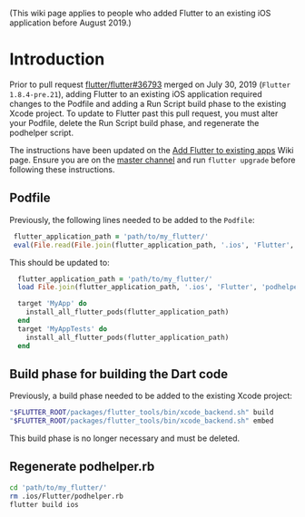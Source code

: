 (This wiki page applies to people who added Flutter to an existing iOS application before August 2019.)

# Introduction
Prior to pull request [flutter/flutter#36793](https://github.com/flutter/flutter/pull/36793) merged on July 30, 2019 (`Flutter 1.8.4-pre.21`), adding Flutter to an existing iOS application required changes to the Podfile and adding a Run Script build phase to the existing Xcode project.  To update to Flutter past this pull request, you must alter your Podfile, delete the Run Script build phase, and regenerate the podhelper script.

The instructions have been updated on the [Add Flutter to existing apps](https://github.com/flutter/flutter/wiki/Add-Flutter-to-existing-apps#add-your-flutter-app-to-your-podfile) Wiki page. Ensure you are on the [master channel](https://github.com/flutter/flutter/wiki/Flutter-build-release-channels) and run 
`flutter upgrade` before following these instructions.

## Podfile

Previously, the following lines needed to be added to the `Podfile`:
 ```ruby
  flutter_application_path = 'path/to/my_flutter/'
  eval(File.read(File.join(flutter_application_path, '.ios', 'Flutter', 'podhelper.rb')), binding)
```

This should be updated to:
```ruby
  flutter_application_path = 'path/to/my_flutter/'
  load File.join(flutter_application_path, '.ios', 'Flutter', 'podhelper.rb')

  target 'MyApp' do
    install_all_flutter_pods(flutter_application_path)
  end
  target 'MyAppTests' do
    install_all_flutter_pods(flutter_application_path)
  end
```

## Build phase for building the Dart code

Previously, a build phase needed to be added to the existing Xcode project:
```sh
"$FLUTTER_ROOT/packages/flutter_tools/bin/xcode_backend.sh" build
"$FLUTTER_ROOT/packages/flutter_tools/bin/xcode_backend.sh" embed
```

This build phase is no longer necessary and must be deleted.

## Regenerate podhelper.rb
```sh
cd 'path/to/my_flutter/'
rm .ios/Flutter/podhelper.rb
flutter build ios
```